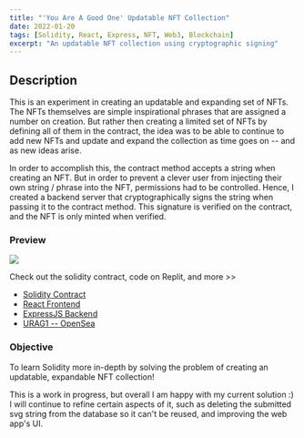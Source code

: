 ```yaml
---
title: "'You Are A Good One' Updatable NFT Collection"
date: 2022-01-20
tags: [Solidity, React, Express, NFT, Web3, Blockchain]
excerpt: "An updatable NFT collection using cryptographic signing"
---
```


## Description

This is an experiment in creating an updatable and expanding set of NFTs. The NFTs themselves are simple inspirational phrases that are assigned a number on creation. But rather then creating a limited set of NFTs by defining all of them in the contract, the idea was to be able to continue to add new NFTs and update and expand the collection as time goes on -- and as new ideas arise. 

In order to accomplish this, the contract method accepts a string when creating an NFT. But in order to prevent a clever user from injecting their own string / phrase into the NFT, permissions had to be controlled. Hence, I created a backend server that cryptographically signs the string when passing it to the contract method. This signature is verified on the contract, and the NFT is only minted when verified. 


### Preview

[<img src="../assets/urag1.gif">](https://urag1.vincanger.repl.co/)

Check out the solidity contract, code on Replit, and more >>

 - [Solidity Contract](https://github.com/vincanger/urag1-sol-contract/blob/main/nft-contract.sol)
 - [React Frontend](https://replit.com/@vincanger/urag1)
 - [ExpressJS Backend](https://replit.com/@vincanger/nft-server)
 - [URAG1 -- OpenSea](https://testnets.opensea.io/assets/uragood1-v3)

### Objective

To learn Solidity more in-depth by solving the problem of creating an updatable, expandable NFT collection!

This is a work in progress, but overall I am happy with my current solution :) I will continue to refine certain aspects of it, such as deleting the submitted svg string from the database so it can't be reused, and improving the web app's UI.
